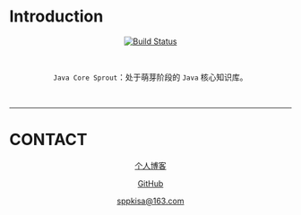 # Introduction

<div align="center">  


[![Build Status](https://travis-ci.org/crossoverJie/JCSprout.svg?branch=master)](https://travis-ci.org/crossoverJie/JCSprout)

[qq0groupsvg]: https://img.shields.io/badge/QQ%E7%BE%A4-787381170-yellowgreen.svg
[qq0group]: https://jq.qq.com/?_wv=1027&k=5HPYvQk


<br>


`Java Core Sprout`：处于萌芽阶段的 `Java` 核心知识库。

<br/>

</div>


----------


# CONTACT

<div align="center">

[个人博客](https://www.cnblogs.com/pp2018)

[GitHub](https://github.com/sppkisa "github")

[sppkisa@163.com](mailto:sppkisa@163.com)


</div>




